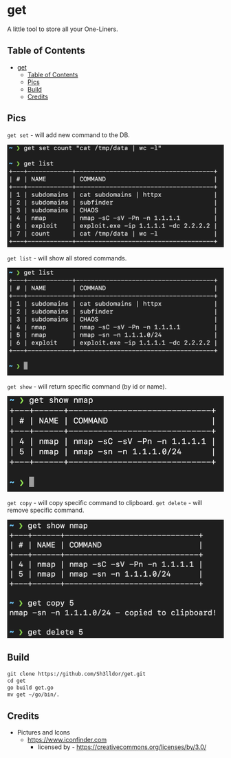 # get
A little tool to store all your One-Liners.

## Table of Contents
- [get](#get)
  - [Table of Contents](#table-of-contents)
  - [Pics](#pics)
  - [Build](#build)
  - [Credits](#credits)

## Pics
`get set` - will add new command to the DB.
<p align="center">
  <img src="https://raw.githubusercontent.com/Sh3lldor/get/main/pics/set.png">
</p>

`get list` - will show all stored commands.
<p align="center">
  <img src="https://raw.githubusercontent.com/Sh3lldor/get/main/pics/list.png">
</p>

`get show` - will return specific command (by id or name).
<p align="center">
  <img src="https://raw.githubusercontent.com/Sh3lldor/get/main/pics/show.png">
</p>

`get copy` - will copy specific command to clipboard.
`get delete` - will remove specific command.
<p align="center">
  <img src="https://raw.githubusercontent.com/Sh3lldor/get/main/pics/delete.png">
</p>

## Build
```
git clone https://github.com/Sh3lldor/get.git
cd get
go build get.go
mv get ~/go/bin/.
```

## Credits
* Pictures and Icons
    * https://www.iconfinder.com
        * licensed by - https://creativecommons.org/licenses/by/3.0/
